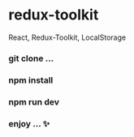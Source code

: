 # redux-toolkit
React, Redux-Toolkit, LocalStorage

### git clone ...
### npm install
### npm run dev
### enjoy ... ✨
